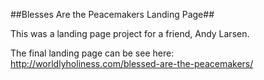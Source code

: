##Blesses Are the Peacemakers Landing Page##

This was a landing page project for a friend, Andy Larsen. 

The final landing page can be see here: http://worldlyholiness.com/blessed-are-the-peacemakers/
